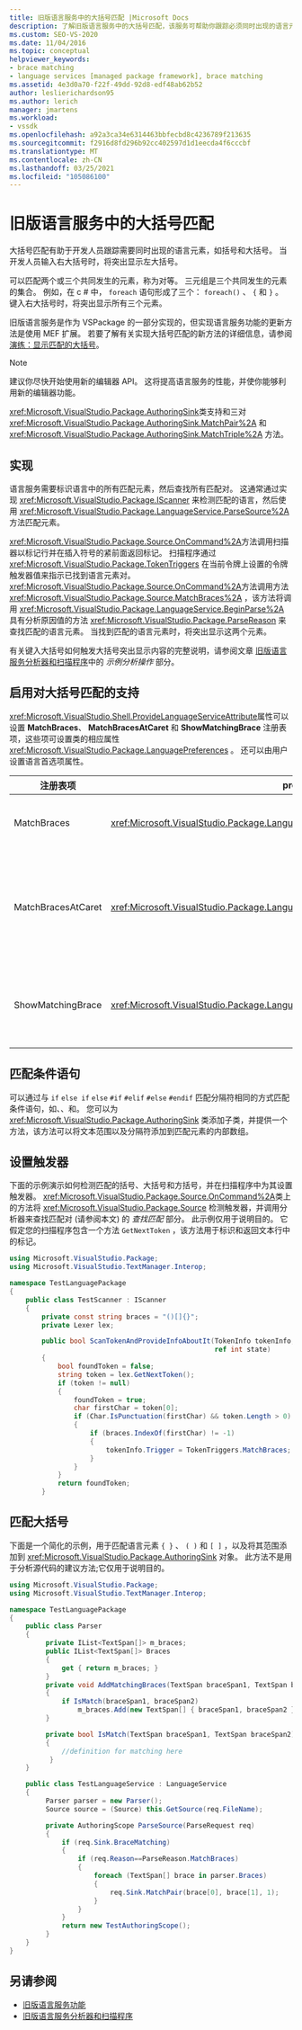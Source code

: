 ```yaml
---
title: 旧版语言服务中的大括号匹配 |Microsoft Docs
description: 了解旧版语言服务中的大括号匹配，该服务可帮助你跟踪必须同时出现的语言元素，如括号和大括号。
ms.custom: SEO-VS-2020
ms.date: 11/04/2016
ms.topic: conceptual
helpviewer_keywords:
- brace matching
- language services [managed package framework], brace matching
ms.assetid: 4e3d0a70-f22f-49dd-92d8-edf48ab62b52
author: leslierichardson95
ms.author: lerich
manager: jmartens
ms.workload:
- vssdk
ms.openlocfilehash: a92a3ca34e6314463bbfecbd8c4236789f213635
ms.sourcegitcommit: f2916d8fd296b92cc402597d1d1eecda4f6cccbf
ms.translationtype: MT
ms.contentlocale: zh-CN
ms.lasthandoff: 03/25/2021
ms.locfileid: "105086100"
---
```

# <a name="brace-matching-in-a-legacy-language-service"></a>旧版语言服务中的大括号匹配
大括号匹配有助于开发人员跟踪需要同时出现的语言元素，如括号和大括号。 当开发人员输入右大括号时，将突出显示左大括号。

 可以匹配两个或三个共同发生的元素，称为对等。 三元组是三个共同发生的元素的集合。 例如，在 c # 中， `foreach` 语句形成了三个： `foreach()` 、 `{` 和 `}` 。 键入右大括号时，将突出显示所有三个元素。

 旧版语言服务是作为 VSPackage 的一部分实现的，但实现语言服务功能的更新方法是使用 MEF 扩展。 若要了解有关实现大括号匹配的新方法的详细信息，请参阅 [演练：显示匹配的大括号](../../extensibility/walkthrough-displaying-matching-braces.md)。

> [!NOTE]
> 建议你尽快开始使用新的编辑器 API。 这将提高语言服务的性能，并使你能够利用新的编辑器功能。

 <xref:Microsoft.VisualStudio.Package.AuthoringSink>类支持和三对 <xref:Microsoft.VisualStudio.Package.AuthoringSink.MatchPair%2A> 和 <xref:Microsoft.VisualStudio.Package.AuthoringSink.MatchTriple%2A> 方法。

## <a name="implementation"></a>实现
 语言服务需要标识语言中的所有匹配元素，然后查找所有匹配对。 这通常通过实现 <xref:Microsoft.VisualStudio.Package.IScanner> 来检测匹配的语言，然后使用 <xref:Microsoft.VisualStudio.Package.LanguageService.ParseSource%2A> 方法匹配元素。

 <xref:Microsoft.VisualStudio.Package.Source.OnCommand%2A>方法调用扫描器以标记行并在插入符号的紧前面返回标记。 扫描程序通过 <xref:Microsoft.VisualStudio.Package.TokenTriggers> 在当前令牌上设置的令牌触发器值来指示已找到语言元素对。 <xref:Microsoft.VisualStudio.Package.Source.OnCommand%2A>方法调用方法 <xref:Microsoft.VisualStudio.Package.Source.MatchBraces%2A> ，该方法将调用 <xref:Microsoft.VisualStudio.Package.LanguageService.BeginParse%2A> 具有分析原因值的方法 <xref:Microsoft.VisualStudio.Package.ParseReason> 来查找匹配的语言元素。 当找到匹配的语言元素时，将突出显示这两个元素。

 有关键入大括号如何触发大括号突出显示内容的完整说明，请参阅文章 [旧版语言服务分析器和扫描程序](../../extensibility/internals/legacy-language-service-parser-and-scanner.md)中的 *示例分析操作* 部分。

## <a name="enable-support-for-brace-matching"></a>启用对大括号匹配的支持
 <xref:Microsoft.VisualStudio.Shell.ProvideLanguageServiceAttribute>属性可以设置 **MatchBraces**、 **MatchBracesAtCaret** 和 **ShowMatchingBrace** 注册表项，这些项可设置类的相应属性 <xref:Microsoft.VisualStudio.Package.LanguagePreferences> 。 还可以由用户设置语言首选项属性。

|注册表项|properties|说明|
|--------------------|--------------|-----------------|
|MatchBraces|<xref:Microsoft.VisualStudio.Package.LanguagePreferences.EnableMatchBraces%2A>|启用大括号匹配。|
|MatchBracesAtCaret|<xref:Microsoft.VisualStudio.Package.LanguagePreferences.EnableMatchBracesAtCaret%2A>|启用与插入符号移动的大括号匹配。|
|ShowMatchingBrace|<xref:Microsoft.VisualStudio.Package.LanguagePreferences.EnableShowMatchingBrace%2A>|突出显示匹配的大括号。|

## <a name="match-conditional-statements"></a>匹配条件语句
 可以通过与 `if` `else if` `else` `#if` `#elif` `#else` `#endif` 匹配分隔符相同的方式匹配条件语句，如、、和。 您可以为 <xref:Microsoft.VisualStudio.Package.AuthoringSink> 类添加子类，并提供一个方法，该方法可以将文本范围以及分隔符添加到匹配元素的内部数组。

## <a name="set-the-trigger"></a>设置触发器
 下面的示例演示如何检测匹配的括号、大括号和方括号，并在扫描程序中为其设置触发器。 <xref:Microsoft.VisualStudio.Package.Source.OnCommand%2A>类上的方法将 <xref:Microsoft.VisualStudio.Package.Source> 检测触发器，并调用分析器来查找匹配对 (请参阅本文) 的 *查找匹配* 部分。 此示例仅用于说明目的。 它假定您的扫描程序包含一个方法 `GetNextToken` ，该方法用于标识和返回文本行中的标记。

```csharp
using Microsoft.VisualStudio.Package;
using Microsoft.VisualStudio.TextManager.Interop;

namespace TestLanguagePackage
{
    public class TestScanner : IScanner
    {
        private const string braces = "()[]{}";
        private Lexer lex;

        public bool ScanTokenAndProvideInfoAboutIt(TokenInfo tokenInfo,
                                                   ref int state)
        {
            bool foundToken = false;
            string token = lex.GetNextToken();
            if (token != null)
            {
                foundToken = true;
                char firstChar = token[0];
                if (Char.IsPunctuation(firstChar) && token.Length > 0)
                {
                    if (braces.IndexOf(firstChar) != -1)
                    {
                        tokenInfo.Trigger = TokenTriggers.MatchBraces;
                    }
                }
            }
            return foundToken;
        }
```

## <a name="match-the-braces"></a>匹配大括号
 下面是一个简化的示例，用于匹配语言元素 `{ }` 、 `( )` 和 `[ ]` ，以及将其范围添加到 <xref:Microsoft.VisualStudio.Package.AuthoringSink> 对象。 此方法不是用于分析源代码的建议方法;它仅用于说明目的。

```csharp
using Microsoft.VisualStudio.Package;
using Microsoft.VisualStudio.TextManager.Interop;

namespace TestLanguagePackage
{
    public class Parser
    {
         private IList<TextSpan[]> m_braces;
         public IList<TextSpan[]> Braces
         {
             get { return m_braces; }
         }
         private void AddMatchingBraces(TextSpan braceSpan1, TextSpan braceSpan2)
         {
             if IsMatch(braceSpan1, braceSpan2)
                 m_braces.Add(new TextSpan[] { braceSpan1, braceSpan2 });
         }

         private bool IsMatch(TextSpan braceSpan1, TextSpan braceSpan2)
         {
             //definition for matching here
          }
    }

    public class TestLanguageService : LanguageService
    {
         Parser parser = new Parser();
         Source source = (Source) this.GetSource(req.FileName);

         private AuthoringScope ParseSource(ParseRequest req)
         {
             if (req.Sink.BraceMatching)
             {
                 if (req.Reason==ParseReason.MatchBraces)
                 {
                     foreach (TextSpan[] brace in parser.Braces)
                     {
                         req.Sink.MatchPair(brace[0], brace[1], 1);
                     }
                 }
             }
             return new TestAuthoringScope();
         }
    }
}
```

## <a name="see-also"></a>另请参阅
- [旧版语言服务功能](../../extensibility/internals/legacy-language-service-features1.md)
- [旧版语言服务分析器和扫描程序](../../extensibility/internals/legacy-language-service-parser-and-scanner.md)
